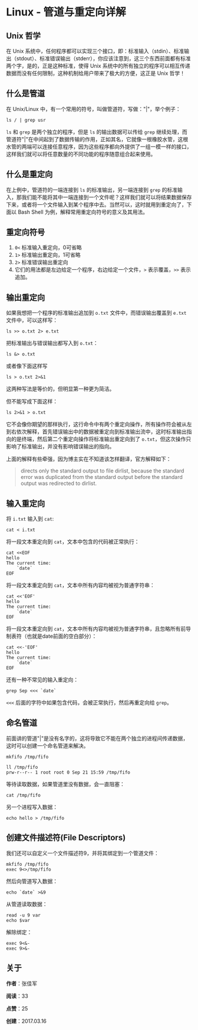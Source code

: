 # Linux - 管道与重定向详解

## Unix 哲学
在 Unix 系统中，任何程序都可以实现三个接口，即：标准输入（stdin）、标准输出（stdout）、标准错误输出（stderr），你应该注意到，这三个东西前面都有标准两个字，是的，正是这种标准，使得 Unix 系统中的所有独立的程序可以相互传递数据而没有任何限制，这种机制给用户带来了极大的方便，这正是 Unix 哲学！

## 什么是管道
在 Unix/Linux 中，有一个常用的符号，叫做管道符，写做："|"，举个例子：
```
ls / | grep usr
```
`ls` 和 `grep` 是两个独立的程序，但是 `ls` 的输出数据可以传给 `grep` 继续处理，而管道符"|"在中间起到了数据传输的作用，正如其名，它就像一根橡胶水管，这根水管的两端可以连接任意程序，因为这些程序都向外提供了一组一模一样的接口，这样我们就可以将任意数量的不同功能的程序随意组合起来使用。

## 什么是重定向
在上例中，管道符的一端连接到 `ls` 的标准输出，另一端连接到 `grep` 的标准输入，那我们能不能将其中一端连接到一个文件呢？这样我们就可以将结果数据保存下来，或者将一个文件输入到某个程序中去。当然可以，这时就用到重定向了，下面以 Bash Shell 为例，解释常用重定向符号的意义及其用法。

## 重定向符号
1. `0<` 标准输入重定向，0可省略
1. `1>` 标准输出重定向，1可省略
1. `2>` 标准错误输出重定向
1. 它们的用法都是左边给定一个程序，右边给定一个文件，`>` 表示覆盖，`>>` 表示追加。

## 输出重定向
如果我想把一个程序的标准输出追加到 `o.txt` 文件中，而错误输出覆盖到 `e.txt` 文件中，可以这样写：
```
ls >> o.txt 2> e.txt
```

把标准输出与错误输出都写入到 `o.txt`：
```
ls &> o.txt
```
或者像下面这样写
```
ls > o.txt 2>&1
```
这两种写法是等价的，但明显第一种更为简洁。

但不能写成下面这样：
```
ls 2>&1 > o.txt
```
它不会像你期望的那样执行，这行命令中有两个重定向操作，所有操作符会被从左到右依次解释，首先错误输出中的数据被重定向到标准输出流中，这时标准输出指向的是终端，然后第二个重定向操作将标准输出重定向到了 `o.txt`，但这次操作只影响了标准输出，并没有影响错误输出的指向。

上面的解释有些牵强，因为博主实在不知道该怎样翻译，官方解释如下：
> directs only the standard output to file dirlist, because the standard error was duplicated from the standard output before the standard output was redirected to dirlist.

## 输入重定向
将 `i.txt` 输入到 `cat`:
```
cat < i.txt
```

将一段文本重定向到 `cat`，文本中包含的代码被正常执行：
```
cat <<EOF
hello
The current time:
	`date`
EOF
```

将一段文本重定向到 `cat`，文本中所有内容均被视为普通字符串：
```
cat <<'EOF'
hello
The current time:
	`date`
EOF
```

将一段文本重定向到 `cat`，文本中所有内容均被视为普通字符串，且忽略所有前导制表符（也就是date前面的空白部分）：
```
cat <<-'EOF'
hello
The current time:
	`date`
EOF
```

还有一种不常见的输入重定向：
```
grep Sep <<< `date`
```
`<<<` 后面的字符中如果包含代码，会被正常执行，然后再重定向给 `grep`。

## 命名管道
前面讲的管道"|"是没有名字的，这将导致它不能在两个独立的进程间传递数据，这时可以创建一个命名管道来解决。
```
mkfifo /tmp/fifo

ll /tmp/fifo
prw-r--r-- 1 root root 0 Sep 21 15:59 /tmp/fifo
```

等待读取数据，如果管道里没有数据，会一直阻塞：
```
cat /tmp/fifo
```

另一个进程写入数据：
```
echo hello > /tmp/fifo
```

## 创建文件描述符(File Descriptors)
我们还可以自定义一个文件描述符9，并将其绑定到一个管道文件：
```
mkfifo /tmp/fifo
exec 9<>/tmp/fifo
```

然后向管道写入数据：
```
echo `date` >&9
```

从管道读取数据：
```
read -u 9 var
echo $var
```

解除绑定：
```
exec 9<&-
exec 9>&-
```

关于
---
__作者__：张佳军

__阅读__：33

__点赞__：25

__创建__：2017.03.16
